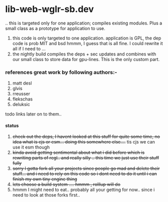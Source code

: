 # lib-web-wglr-sb.dev
.. this is targeted only for one application; compiles existing modules. Plus a small class as a prototype for application to use.

1) this code is only targeted to one application. application is GPL, the dep code is prob MIT and bsd hmmm, I guess that is all fine. I could rewrite it all if I need to ... 
2) the nightly build compiles the deps + sec updates and combines with our small class to store data for gpu-lines. This is the only custom part. 

### references great work by following authors:-

1) matt desl
2) glvis
3) rreusser
4) flekschas
5) deluksic

todo links later on to them.. 

#### status

1) ~~check out the deps, I havent looked at this stuff for quite some time, no idea what is cjs or esm... doing this somewhere else....~~ tis cjs we can use it esm though
2) ~~kinda avoid getting sentimental about what i did before which is rewriting parts of regl.. and really silly .. this time we just use their stuff fully~~
3) ~~sorry I gotta fork all your projects since people go mad and delete their stuff...  and i need to rely on this code so i dont need to do it until i can finish my own tiny engine thing~~
4) ~~lets choose a build system .... hmmm , rolllup will do~~
6) hmmm I might need to eat.. probably all your getting for now.. since i need to look at those forks first.. 
